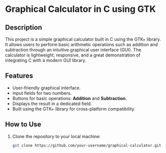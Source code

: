 # Graphical Calculator in C using GTK

## Description
This project is a simple graphical calculator built in C using the GTK+ library. It allows users to perform basic arithmetic operations such as addition and subtraction through an intuitive graphical user interface (GUI). The calculator is lightweight, responsive, and a great demonstration of integrating C with a modern GUI library.

## Features
- User-friendly graphical interface.
- Input fields for two numbers.
- Buttons for basic operations: **Addition** and **Subtraction**.
- Displays the result in a dedicated field.
- Built using the GTK+ library for cross-platform compatibility.

## How to Use
1. Clone the repository to your local machine:
   ```bash
   git clone https://github.com/your-username/graphical-calculator.git
